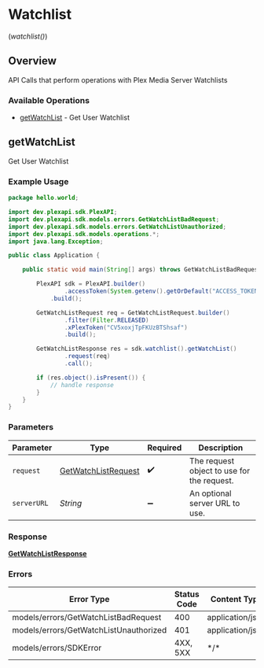 # Watchlist
(*watchlist()*)

## Overview

API Calls that perform operations with Plex Media Server Watchlists


### Available Operations

* [getWatchList](#getwatchlist) - Get User Watchlist

## getWatchList

Get User Watchlist

### Example Usage

<!-- UsageSnippet language="java" operationID="get-watch-list" method="get" path="/library/sections/watchlist/{filter}" -->
```java
package hello.world;

import dev.plexapi.sdk.PlexAPI;
import dev.plexapi.sdk.models.errors.GetWatchListBadRequest;
import dev.plexapi.sdk.models.errors.GetWatchListUnauthorized;
import dev.plexapi.sdk.models.operations.*;
import java.lang.Exception;

public class Application {

    public static void main(String[] args) throws GetWatchListBadRequest, GetWatchListUnauthorized, Exception {

        PlexAPI sdk = PlexAPI.builder()
                .accessToken(System.getenv().getOrDefault("ACCESS_TOKEN", ""))
            .build();

        GetWatchListRequest req = GetWatchListRequest.builder()
                .filter(Filter.RELEASED)
                .xPlexToken("CV5xoxjTpFKUzBTShsaf")
                .build();

        GetWatchListResponse res = sdk.watchlist().getWatchList()
                .request(req)
                .call();

        if (res.object().isPresent()) {
            // handle response
        }
    }
}
```

### Parameters

| Parameter                                                             | Type                                                                  | Required                                                              | Description                                                           |
| --------------------------------------------------------------------- | --------------------------------------------------------------------- | --------------------------------------------------------------------- | --------------------------------------------------------------------- |
| `request`                                                             | [GetWatchListRequest](../../models/operations/GetWatchListRequest.md) | :heavy_check_mark:                                                    | The request object to use for the request.                            |
| `serverURL`                                                           | *String*                                                              | :heavy_minus_sign:                                                    | An optional server URL to use.                                        |

### Response

**[GetWatchListResponse](../../models/operations/GetWatchListResponse.md)**

### Errors

| Error Type                             | Status Code                            | Content Type                           |
| -------------------------------------- | -------------------------------------- | -------------------------------------- |
| models/errors/GetWatchListBadRequest   | 400                                    | application/json                       |
| models/errors/GetWatchListUnauthorized | 401                                    | application/json                       |
| models/errors/SDKError                 | 4XX, 5XX                               | \*/\*                                  |